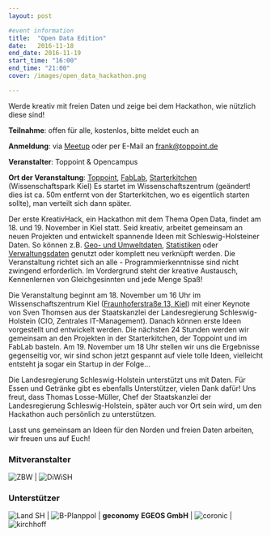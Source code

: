 ```yaml
---
layout: post

#event information
title:  "Open Data Edition"
date:   2016-11-18
end_date: 2016-11-19
start_time: "16:00"
end_time: "21:00"
cover: /images/open_data_hackathon.png

---
```


Werde kreativ mit freien Daten und zeige bei dem Hackathon, wie nützlich diese sind!

**Teilnahme**: offen für alle, kostenlos, bitte meldet euch an

**Anmeldung**: via [Meetup](https://www.meetup.com/de-DE/KreativHack-Kiel/events/235005430/)
oder per E-Mail an [frank@toppoint.de](mailto:frank@toppoint.de)

**Veranstalter**: Toppoint & Opencampus

**Ort der Veranstaltung**: [Toppoint](https://toppoint.de/anfahrt/index), [FabLab](http://fablab.sh/#contact-section), [Starterkitchen](http://www.starterkitchen.de/impressum) (Wissenschaftspark Kiel) Es startet im Wissenschaftszentrum (geändert! dies ist ca. 50m entfernt von der Starterkitchen, wo es eigentlich starten sollte), man verteilt sich dann später.

Der erste KreativHack, ein Hackathon mit dem Thema Open Data, findet am 18. und 19. November in Kiel statt. Seid kreativ, arbeitet gemeinsam an neuen Projekten und entwickelt spannende Ideen mit Schleswig-Holsteiner Daten. So können z.B. [Geo- und Umweltdaten](http://portal.digitaleratlasnord.de/), [Statistiken](http://www.statistik-nord.de/) oder [Verwaltungsdaten](https://www.govdata.de/) genutzt oder komplett neu verknüpft werden. Die Veranstaltung richtet sich an alle - Programmierkenntnisse sind nicht zwingend erforderlich. Im Vordergrund steht der kreative Austausch, Kennenlernen von Gleichgesinnten und jede Menge Spaß!

Die Veranstaltung beginnt am 18. November um 16 Uhr im Wissenschaftszentrum Kiel ([Fraunhoferstraße 13, Kiel](http://osm.org/go/0HsaSZqD5)) mit einer Keynote von Sven Thomsen aus der Staatskanzlei der Landesregierung Schleswig-Holstein (CIO, Zentrales IT-Management). Danach können erste Ideen vorgestellt und entwickelt werden. Die nächsten 24 Stunden werden wir gemeinsam an den Projekten in der Starterkitchen, der Toppoint und im FabLab basteln. Am 19. November um 18 Uhr stellen wir uns die Ergebnisse gegenseitig vor, wir sind schon jetzt gespannt auf viele tolle Ideen, vielleicht entsteht ja sogar ein Startup in der Folge…

Die Landesregierung Schleswig-Holstein unterstützt uns mit Daten. Für Essen und Getränke gibt es ebenfalls Unterstützer, vielen Dank dafür! Uns freut, dass Thomas Losse-Müller, Chef der Staatskanzlei der Landesregierung Schleswig-Holstein, später auch vor Ort sein wird, um den Hackathon auch persönlich zu unterstützen.

Lasst uns gemeinsam an Ideen für den Norden und freien Daten arbeiten, wir freuen uns auf Euch!

### Mitveranstalter

![ZBW](https://wiki.kreativhack.de/_media/kh16/logo-zbw.png?w=200&tok=37fc0d) | ![DiWiSH](https://wiki.kreativhack.de/_media/kh16/logo-diwish-200.png)

### Unterstützer

![Land SH](https://wiki.kreativhack.de/_media/kh16/logo-land-sh-200.png) | ![B-Planppol](https://wiki.kreativhack.de/_media/kh16/logo-b-planpool-200.png) | **geconomy**
**EGEOS GmbH** | ![coronic](https://wiki.kreativhack.de/_media/kh16/coronic-logo-claim-rgb_small.png?w=200&tok=10d2ca) | ![kirchhoff](https://wiki.kreativhack.de/_media/kh16/kirchhoff-klein.png)
